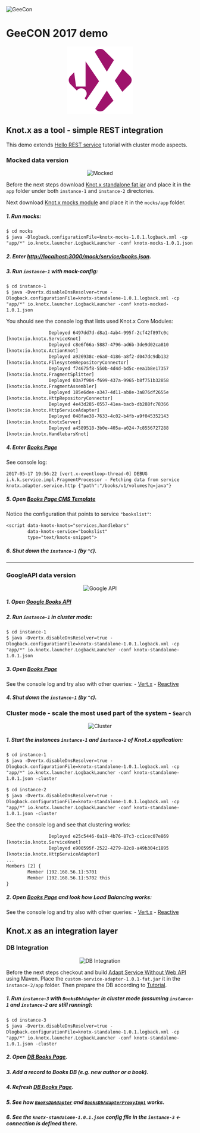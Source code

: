 <img src="https://2017.geecon.org/assets/images/logo.png" alt="GeeCon"/>

# GeeCON 2017 demo

<p align="center">
  <img src="https://github.com/Cognifide/knotx/blob/master/icons/180x180.png?raw=true" alt="Knot.x Logo"/>
</p>

## Knot.x as a tool - simple REST integration

This demo extends [Hello REST service](http://knotx.io/blog/hello-rest-service/) tutorial with cluster mode aspects.

### Mocked data version

<p align="center">
  <img src="https://raw.githubusercontent.com/Knotx/knotx-tutorials/feature/geecon-demo/conferences/geecon2017/img/demo-knot-1.png" alt="Mocked"/>
</p>

Before the next steps download [Knot.x standalone fat jar](https://oss.sonatype.org/content/groups/public/io/knotx/knotx-standalone/1.0.1/knotx-standalone-1.0.1.fat.jar)
 and place it in the `app` folder under both `instance-1` and `instance-2` directories.

Next download [Knot.x mocks module](https://oss.sonatype.org/content/groups/public/io/knotx/knotx-mocks/1.0.1/knotx-mocks-1.0.1.fat.jar)
and place it in the `mocks/app` folder.

##### 1. Run mocks:
```
$ cd mocks
$ java -Dlogback.configurationFile=knotx-mocks-1.0.1.logback.xml -cp "app/*" io.knotx.launcher.LogbackLauncher -conf knotx-mocks-1.0.1.json
```

##### 2. Enter [http://localhost:3000/mock/service/books.json](http://localhost:3000/mock/service/books.json).

##### 3. Run `instance-1` with mock-config:
```
$ cd instance-1
$ java -Dvertx.disableDnsResolver=true -Dlogback.configurationFile=knotx-standalone-1.0.1.logback.xml -cp "app/*" io.knotx.launcher.LogbackLauncher -conf knotx-mocked-1.0.1.json
```

You should see the console log that lists used Knot.x Core Modules:
```
                Deployed 6497dd7d-d8a1-4ab4-995f-2cf42f897c0c [knotx:io.knotx.ServiceKnot]
                Deployed c8e6f66a-5887-4796-ad6b-3de9d02ca810 [knotx:io.knotx.ActionKnot]
                Deployed a926938c-e6a0-4186-a8f2-d047dc9db132 [knotx:io.knotx.FilesystemRepositoryConnector]
                Deployed f74675f8-550b-4d4d-bd5c-eea1b8e17357 [knotx:io.knotx.FragmentSplitter]
                Deployed 03a7f904-f699-437a-9965-b8f751b32858 [knotx:io.knotx.FragmentAssembler]
                Deployed 185e6dee-a347-4d11-ab8e-3a876df2655e [knotx:io.knotx.HttpRepositoryConnector]
                Deployed 4e43d285-0557-41ea-bacb-db288fc78366 [knotx:io.knotx.HttpServiceAdapter]
                Deployed 048fae38-7633-4c02-b4fb-a9f045352143 [knotx:io.knotx.KnotxServer]
                Deployed a4589518-3b0e-405a-a024-7c8556727288 [knotx:io.knotx.HandlebarsKnot]
```


##### 4. Enter [Books Page](http://localhost:8092/service/books.html)
See console log:
```
2017-05-17 19:56:22 [vert.x-eventloop-thread-0] DEBUG i.k.k.service.impl.FragmentProcessor - Fetching data from service knotx.adapter.service.http {"path":"/books/v1/volumes?q=java"}
```

##### 5. Open [Books Page CMS Template](https://github.com/Knotx/knotx-tutorials/blob/feature/geecon-demo/conferences/geecon2017/instance-1/library/service/books.html#L25)
Notice the configuration that points to service `"bookslist"`:
```
<script data-knotx-knots="services,handlebars"
        data-knotx-service="bookslist"
        type="text/knotx-snippet">
```

##### 6. Shut down the `instance-1` (by `^C`).

---

### GoogleAPI data version

<p align="center">
  <img src="https://raw.githubusercontent.com/Knotx/knotx-tutorials/feature/geecon-demo/conferences/geecon2017/img/demo-knot-2.png" alt="Google API"/>
</p>

##### 1. Open [Google Books API](https://www.googleapis.com/books/v1/volumes?q=java)

##### 2. Run `instance-1` in *cluster* mode:
```
$ cd instance-1
$ java -Dvertx.disableDnsResolver=true -Dlogback.configurationFile=knotx-standalone-1.0.1.logback.xml -cp "app/*" io.knotx.launcher.LogbackLauncher -conf knotx-standalone-1.0.1.json
```

##### 3. Open [Books Page](http://localhost:8092/service/books.html?q=java)
See the console log and try also with other queries:
    - [Vert.x](http://localhost:8092/service/books.html?q=vertx)
    - [Reactive](http://localhost:8092/service/books.html?q=reactive)

##### 4. Shut down the `instance-1` (by `^C`).

### Cluster mode - scale the most used part of the system - `Search`

<p align="center">
  <img src="https://raw.githubusercontent.com/Knotx/knotx-tutorials/feature/geecon-demo/conferences/geecon2017/img/demo-knot-3.png" alt="Cluster"/>
</p>

##### 1. Start the instances `instance-1` and `instance-2` of Knot.x application:
```
$ cd instance-1
$ java -Dvertx.disableDnsResolver=true -Dlogback.configurationFile=knotx-standalone-1.0.1.logback.xml -cp "app/*" io.knotx.launcher.LogbackLauncher -conf knotx-standalone-1.0.1.json -cluster
```

```
$ cd instance-2
$ java -Dvertx.disableDnsResolver=true -Dlogback.configurationFile=knotx-standalone-1.0.1.logback.xml -cp "app/*" io.knotx.launcher.LogbackLauncher -conf knotx-standalone-1.0.1.json -cluster
```

See the console log and see that clustering works:
 ```
                 Deployed e25c5446-0a19-4b76-87c3-cc1cec07e869 [knotx:io.knotx.ServiceKnot]
                 Deployed e900595f-2522-4279-82c8-a49b304c1895 [knotx:io.knotx.HttpServiceAdapter]
 ...
 Members [2] {
         Member [192.168.56.1]:5701
         Member [192.168.56.1]:5702 this
 }
 ```

##### 2. Open [Books Page](http://localhost:8092/service/books.html?q=java) and look how **Load Balancing** works:
See the console log and try also with other queries:
    - [Vert.x](http://localhost:8092/service/books.html?q=vertx)
    - [Reactive](http://localhost:8092/service/books.html?q=reactive)


## Knot.x as an integration layer

### DB Integration

<p align="center">
  <img src="https://raw.githubusercontent.com/Knotx/knotx-tutorials/feature/geecon-demo/conferences/geecon2017/img/demo-knot-4.png" alt="DB Integration"/>
</p>

Before the next steps checkout and build [Adapt Service Without Web API](https://github.com/Knotx/knotx-tutorials/tree/master/adapt-service-without-webapi)
using Maven. Place the `custom-service-adapter-1.0.1-fat.jar` it in the `instance-2/app` folder.
Then prepare the DB according to [Tutorial](http://o7planning.org/en/10287/installing-and-configuring-hsqldb-database).

##### 1. Run `instance-3` with `BooksDbAdapter` in cluster mode (assuming `instance-1` and `instance-2` are still running):

```
$ cd instance-3
$ java -Dvertx.disableDnsResolver=true -Dlogback.configurationFile=knotx-standalone-1.0.1.logback.xml -cp "app/*" io.knotx.launcher.LogbackLauncher -conf knotx-standalone-1.0.1.json -cluster
```

##### 2. Open [DB Books Page](http://localhost:8092/db/books.html).

##### 3. Add a record to Books DB (e.g. new author or a book).

##### 4. Refresh [DB Books Page](http://localhost:8092/db/books.html).

##### 5. See how [`BooksDbAdapter`]() and [`BooksDbAdapterProxyImpl`]() works.

##### 6. See the `knotx-standalone-1.0.1.json` config file in the `instance-3` <- connection is defined there.
